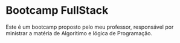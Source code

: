 # Bootcamp FullStack

Este é um bootcamp proposto pelo meu professor, responsável por ministrar a matéria de Algoritimo e lógica de Programação.